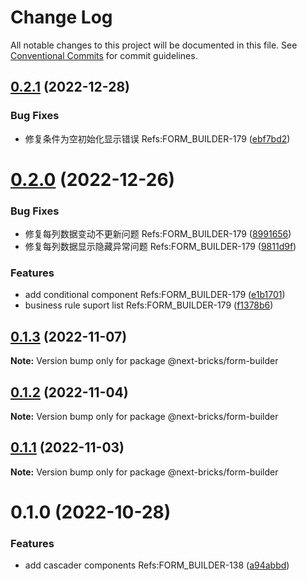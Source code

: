 # Change Log

All notable changes to this project will be documented in this file.
See [Conventional Commits](https://conventionalcommits.org) for commit guidelines.

## [0.2.1](https://github.com/easyops-cn/next-basics/compare/@next-bricks/form-builder@0.2.0...@next-bricks/form-builder@0.2.1) (2022-12-28)


### Bug Fixes

* 修复条件为空初始化显示错误 Refs:FORM_BUILDER-179 ([ebf7bd2](https://github.com/easyops-cn/next-basics/commit/ebf7bd2ca80b2d03db2e497192d08c3c6b201e3a))





# [0.2.0](https://github.com/easyops-cn/next-basics/compare/@next-bricks/form-builder@0.1.3...@next-bricks/form-builder@0.2.0) (2022-12-26)


### Bug Fixes

* 修复每列数据变动不更新问题 Refs:FORM_BUILDER-179 ([8991656](https://github.com/easyops-cn/next-basics/commit/89916560ecbe8059d0c8be965958229bd568d888))
* 修复每列数据显示隐藏异常问题 Refs:FORM_BUILDER-179 ([9811d9f](https://github.com/easyops-cn/next-basics/commit/9811d9f058dd762d8974fcdaeb15787f903fac9f))


### Features

* add conditional component Refs:FORM_BUILDER-179 ([e1b1701](https://github.com/easyops-cn/next-basics/commit/e1b17019711dea088760a5ba142a870dbd0a6d2e))
* business rule suport list Refs:FORM_BUILDER-179 ([f1378b6](https://github.com/easyops-cn/next-basics/commit/f1378b6d566ccaa048ba6f53b56abd0695f08ca9))





## [0.1.3](https://github.com/easyops-cn/next-basics/compare/@next-bricks/form-builder@0.1.2...@next-bricks/form-builder@0.1.3) (2022-11-07)

**Note:** Version bump only for package @next-bricks/form-builder





## [0.1.2](https://github.com/easyops-cn/next-basics/compare/@next-bricks/form-builder@0.1.1...@next-bricks/form-builder@0.1.2) (2022-11-04)

**Note:** Version bump only for package @next-bricks/form-builder





## [0.1.1](https://github.com/easyops-cn/next-basics/compare/@next-bricks/form-builder@0.1.0...@next-bricks/form-builder@0.1.1) (2022-11-03)

**Note:** Version bump only for package @next-bricks/form-builder





# 0.1.0 (2022-10-28)


### Features

* add cascader components Refs:FORM_BUILDER-138 ([a94abbd](https://github.com/easyops-cn/next-basics/commit/a94abbdcd152f4bd37ae4d94e4b676baf9aa3d45))
